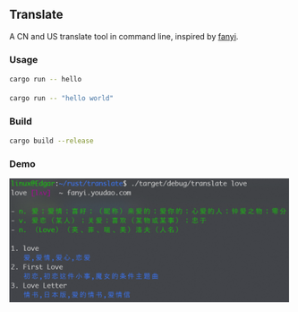 ## Translate

A CN and US translate tool in  command line, inspired by [fanyi](https://github.com/afc163/fanyi).


### Usage

```bash
cargo run -- hello

cargo run -- "hello world"
```

### Build

```bash
cargo build --release
```

### Demo

<img src="images/demo.png" width="500">

